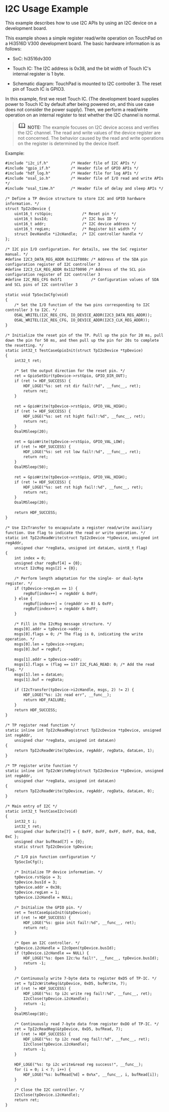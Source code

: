 # I2C Usage Example<a name="EN-US_TOPIC_0000001052218252"></a>

This example describes how to use I2C APIs by using an I2C device on a development board.

This example shows a simple register read/write operation on TouchPad on a Hi3516D V300 development board. The basic hardware information is as follows:

-   SoC: hi3516dv300

-   Touch IC: The I2C address is 0x38, and the bit width of Touch IC's internal register is 1 byte.

-   Schematic diagram: TouchPad is mounted to I2C controller 3. The reset pin of Touch IC is GPIO3.

In this example, first we reset Touch IC. \(The development board supplies power to Touch IC by default after being powered on, and this use case does not consider the power supply\). Then, we perform a read/wirte operation on an internal register to test whether the I2C channel is normal.

>![](public_sys-resources/icon-note.gif) **NOTE:** 
>The example focuses on I2C device access and verifies the I2C channel. The read and write values of the device register are not concerned. The behavior caused by the read and write operations on the register is determined by the device itself.

Example:

```
#include "i2c_if.h"          /* Header file of I2C APIs */
#include "gpio_if.h"         /* Header file of GPIO APIs */
#include "hdf_log.h"         /* Header file for log APIs */
#include "osal_io.h"         /* Header file of I/O read and write APIs */
#include "osal_time.h"       /* Header file of delay and sleep APIs */

/* Define a TP device structure to store I2C and GPIO hardware information. */
struct TpI2cDevice {
    uint16_t rstGpio;             /* Reset pin */
    uint16_t busId;               /* I2C bus ID */
    uint16_t addr;                /* I2C device address */
    uint16_t regLen;              /* Register bit width */
    struct DevHandle *i2cHandle;  /* I2C controller handle */
};

/* I2C pin I/O configuration. For details, see the SoC register manual. */
#define I2C3_DATA_REG_ADDR 0x112f008c /* Address of the SDA pin configuration register of I2C controller 3
#define I2C3_CLK_REG_ADDR 0x112f0090 /* Address of the SCL pin configuration register of I2C controller 3
#define I2C_REG_CFG 0x5f1             /* Configuration values of SDA and SCL pins of I2C controller 3

static void TpSocIoCfg(void)
{
    /* Set the I/O function of the two pins corresponding to I2C controller 3 to I2C. */
    OSAL_WRITEL(I2C_REG_CFG, IO_DEVICE_ADDR(I2C3_DATA_REG_ADDR));
    OSAL_WRITEL(I2C_REG_CFG, IO_DEVICE_ADDR(I2C3_CLK_REG_ADDR));
}

/* Initialize the reset pin of the TP. Pull up the pin for 20 ms, pull down the pin for 50 ms, and then pull up the pin for 20s to complete the resetting. */
static int32_t TestCaseGpioInit(struct TpI2cDevice *tpDevice)
{
    int32_t ret;

    /* Set the output direction for the reset pin. */
    ret = GpioSetDir(tpDevice->rstGpio, GPIO_DIR_OUT);
    if (ret != HDF_SUCCESS) {
        HDF_LOGE("%s: set rst dir fail!:%d", __func__, ret);
        return ret;
    }

    ret = GpioWrite(tpDevice->rstGpio, GPIO_VAL_HIGH);
    if (ret != HDF_SUCCESS) {
        HDF_LOGE("%s: set rst hight fail!:%d", __func__, ret);
        return ret;
    }
    OsalMSleep(20);

    ret = GpioWrite(tpDevice->rstGpio, GPIO_VAL_LOW);
    if (ret != HDF_SUCCESS) {
        HDF_LOGE("%s: set rst low fail!:%d", __func__, ret);
        return ret;
    }
    OsalMSleep(50);

    ret = GpioWrite(tpDevice->rstGpio, GPIO_VAL_HIGH);
    if (ret != HDF_SUCCESS) {
        HDF_LOGE("%s: set rst high fail!:%d", __func__, ret);
        return ret;
    }
    OsalMSleep(20);

    return HDF_SUCCESS;
}

/* Use I2cTransfer to encapsulate a register read/write auxiliary function. Use flag to indicate the read or write operation. */
static int TpI2cReadWrite(struct TpI2cDevice *tpDevice, unsigned int regAddr,
    unsigned char *regData, unsigned int dataLen, uint8_t flag)
{
    int index = 0;
    unsigned char regBuf[4] = {0};
    struct I2cMsg msgs[2] = {0};

    /* Perform length adaptation for the single- or dual-byte register. */
    if (tpDevice->regLen == 1) { 
        regBuf[index++] = regAddr & 0xFF;
    } else {
        regBuf[index++] = (regAddr >> 8) & 0xFF;
        regBuf[index++] = regAddr & 0xFF;
    }

    /* Fill in the I2cMsg message structure. */
    msgs[0].addr = tpDevice->addr;
    msgs[0].flags = 0; /* The flag is 0, indicating the write operation. */
    msgs[0].len = tpDevice->regLen;
    msgs[0].buf = regBuf;

    msgs[1].addr = tpDevice->addr;
    msgs[1].flags = (flag == 1)? I2C_FLAG_READ: 0; /* Add the read flag. */
    msgs[1].len = dataLen;
    msgs[1].buf = regData;

    if (I2cTransfer(tpDevice->i2cHandle, msgs, 2) != 2) {
        HDF_LOGE("%s: i2c read err", __func__);
        return HDF_FAILURE;
    }
    return HDF_SUCCESS;
}

/* TP register read function */
static inline int TpI2cReadReg(struct TpI2cDevice *tpDevice, unsigned int regAddr,
    unsigned char *regData, unsigned int dataLen)
{
    return TpI2cReadWrite(tpDevice, regAddr, regData, dataLen, 1);
}

/* TP register write function */
static inline int TpI2cWriteReg(struct TpI2cDevice *tpDevice, unsigned int regAddr,
    unsigned char *regData, unsigned int dataLen)
{
    return TpI2cReadWrite(tpDevice, regAddr, regData, dataLen, 0);
}

/* Main entry of I2C */
static int32_t TestCaseI2c(void)
{
    int32_t i;
    int32_t ret;
    unsigned char bufWrite[7] = { 0xFF, 0xFF, 0xFF, 0xFF, 0xA, 0xB, 0xC };
    unsigned char bufRead[7] = {0};
    static struct TpI2cDevice tpDevice;

    /* I/O pin function configuration */
    TpSocIoCfg();

    /* Initialize TP device information. */
    tpDevice.rstGpio = 3;
    tpDevice.busId = 3;
    tpDevice.addr = 0x38;
    tpDevice.regLen = 1;
    tpDevice.i2cHandle = NULL;

    /* Initialize the GPIO pin. */
    ret = TestCaseGpioInit(&tpDevice);
    if (ret != HDF_SUCCESS) {
        HDF_LOGE("%s: gpio init fail!:%d", __func__, ret);
        return ret;
    }

    /* Open an I2C controller. */
    tpDevice.i2cHandle = I2cOpen(tpDevice.busId);
    if (tpDevice.i2cHandle == NULL) {
        HDF_LOGE("%s: Open I2c:%u fail!", __func__, tpDevice.busId);
        return -1;
    }

    /* Continuously write 7-byte data to register 0xD5 of TP-IC. */
    ret = TpI2cWriteReg(&tpDevice, 0xD5, bufWrite, 7);
    if (ret != HDF_SUCCESS) {
        HDF_LOGE("%s: tp i2c write reg fail!:%d", __func__, ret);
        I2cClose(tpDevice.i2cHandle);
        return -1;
    }
    OsalMSleep(10);

    /* Continuously read 7-byte data from register 0xDO of TP-IC. */
    ret = TpI2cReadReg(&tpDevice, 0xD5, bufRead, 7);
    if (ret != HDF_SUCCESS) {
        HDF_LOGE("%s: tp i2c read reg fail!:%d", __func__, ret);
        I2cClose(tpDevice.i2cHandle);
        return -1;
    }

    HDF_LOGE("%s: tp i2c write&read reg success!", __func__);
    for (i = 0; i < 7; i++) {
        HDF_LOGE("%s: bufRead[%d] = 0x%x", __func__, i, bufRead[i]);
    }

    /* Close the I2C controller. */
    I2cClose(tpDevice.i2cHandle);
    return ret;
}
```

